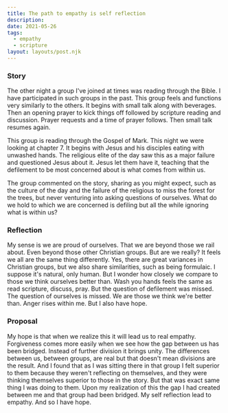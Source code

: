 ```yaml
---
title: The path to empathy is self reflection
description:
date: 2021-05-26
tags:
  - empathy
  - scripture
layout: layouts/post.njk
---
```


### Story

The other night a group I've joined at times was reading through the Bible. I have participated in such groups in the past. This group feels and functions very similarly to the others. It begins with small talk along with beverages. Then an opening prayer to kick things off followed by scripture reading and discussion. Prayer requests and a time of prayer follows. Then small talk resumes again.

This group is reading through the Gospel of Mark. This night we were looking at chapter 7. It begins with Jesus and his disciples eating with unwashed hands. The religious elite of the day saw this as a major failure and questioned Jesus about it. Jesus let them have it, teaching that the defilement to be most concerned about is what comes from within us.

The group commented on the story, sharing as you might expect, such as the culture of the day and the failure of the religious to miss the forest for the trees, but never venturing into asking questions of ourselves. What do we hold to which we are concerned is defiling but all the while ignoring what is within us?

### Reflection

My sense is we are proud of ourselves. That we are beyond those we rail about. Even beyond those other Christian groups. But are we really? It feels we all are the same thing differently. Yes, there are great variances in Christian groups, but we also share similarities, such as being formulaic. I suppose it's natural, only human. But I wonder how closely we compare to those we think ourselves better than. Wash you hands feels the same as read scripture, discuss, pray. But the question of defilement was missed. The question of ourselves is missed. We are those we think we're better than. Anger rises within me. But I also have hope.


### Proposal

My hope is that when we realize this it will lead us to real empathy. Forgiveness comes more easily when we see how the gap between us has been bridged. Instead of further division it brings unity. The differences between us, between groups, are real but that doesn't mean divisions are the result. And I found that as I was sitting there in that group I felt superior to them because they weren't reflecting on themselves, and they were thinking themselves superior to those in the story. But that was exact same thing I was doing to them. Upon my realization of this the gap I had created between me and that group had been bridged. My self reflection lead to empathy. And so I have hope.
